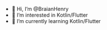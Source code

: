- 👋 Hi, I’m @BraianHenry
- 👀 I’m interested in Kotlin/Flutter
- 🌱 I’m currently learning Kotlin/Flutter

<!---
BraianHenry/BraianHenry is a ✨ special ✨ repository because its `README.md` (this file) appears on your GitHub profile.
You can click the Preview link to take a look at your changes.
--->
